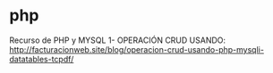 # php
Recurso de PHP y MYSQL
1- OPERACIÓN CRUD USANDO: http://facturacionweb.site/blog/operacion-crud-usando-php-mysqli-datatables-tcpdf/
